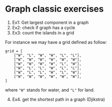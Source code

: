 # Graph classic exercises

1. Ex1: Get largest component in a graph
2. Ex2: check if graph has a cycle
3. Ex3: count the islands in a grid

For instance we may have a grid defined as follow:
```
grid = [
    ["W", "L", "W", "W", "L", "L"],
    ["W", "W", "W", "W", "W", "W"],
    ["W", "W", "W", "W", "L", "W"],
    ["W", "L", "L", "W", "L", "L"],
    ["W", "L", "L", "W", "L", "W"],
    ["W", "W", "W", "W", "W", "W"],
]

```

where `"W"` stands for water, and `"L"` for land.

4. Ex4. get the shortest path in a graph (Djikstra)